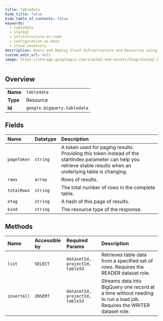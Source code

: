 ```yaml
---
title: tabledata
hide_title: false
hide_table_of_contents: false
keywords:
  - tabledata
  - stackql
  - infrastructure-as-code
  - configuration-as-data
  - cloud inventory
description: Query and Deploy Cloud Infrastructure and Resources using SQL
custom_edit_url: null
image: https://storage.googleapis.com/stackql-web-assets/blog/stackql-blog-post-featured-image.png
---
```

  
    

## Overview
<table><tbody>
<tr><td><b>Name</b></td><td><code>tabledata</code></td></tr>
<tr><td><b>Type</b></td><td>Resource</td></tr>
<tr><td><b>Id</b></td><td><code>google.bigquery.tabledata</code></td></tr>
</tbody></table>

## Fields
| Name | Datatype | Description |
|:-----|:---------|:------------|
| `pageToken` | `string` | A token used for paging results. Providing this token instead of the startIndex parameter can help you retrieve stable results when an underlying table is changing. |
| `rows` | `array` | Rows of results. |
| `totalRows` | `string` | The total number of rows in the complete table. |
| `etag` | `string` | A hash of this page of results. |
| `kind` | `string` | The resource type of the response. |
## Methods
| Name | Accessible by | Required Params | Description |
|:-----|:--------------|:----------------|:------------|
| `list` | `SELECT` | `datasetId, projectId, tableId` | Retrieves table data from a specified set of rows. Requires the READER dataset role. |
| `insertAll` | `INSERT` | `datasetId, projectId, tableId` | Streams data into BigQuery one record at a time without needing to run a load job. Requires the WRITER dataset role. |
